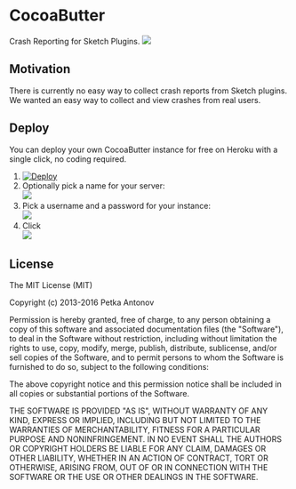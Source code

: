 # CocoaButter
Crash Reporting for Sketch Plugins.
![](https://cl.ly/1b0H2i3z163D/ezgif-1564281746.gif)

## Motivation

There is currently no easy way to collect crash reports from Sketch plugins. We wanted an easy way to collect and view crashes from real users.

## Deploy 
You can deploy your own CocoaButter instance for free on Heroku with a single click, no coding required.

1. [![Deploy](https://www.herokucdn.com/deploy/button.png)](https://heroku.com/deploy)
2. Optionally pick a name for your server:  
<kbd>![](https://cl.ly/040U0b1z2A3S/Screen%20Shot%202016-10-01%20at%209.06.38%20AM.png)</kbd>
3. Pick a username and a password for your instance:  
<kbd>![](https://cl.ly/3M1n2c0V3I1u/Screen%20Shot%202016-10-01%20at%209.06.30%20AM.png)</kbd>
4. Click  
<kbd>![](https://cl.ly/0N3F0Y0B2P0r/Screen%20Shot%202016-10-01%20at%209.59.05%20AM.png)</kbd>





## License

The MIT License (MIT)

Copyright (c) 2013-2016 Petka Antonov

Permission is hereby granted, free of charge, to any person obtaining a copy
of this software and associated documentation files (the "Software"), to deal
in the Software without restriction, including without limitation the rights
to use, copy, modify, merge, publish, distribute, sublicense, and/or sell
copies of the Software, and to permit persons to whom the Software is
furnished to do so, subject to the following conditions:

The above copyright notice and this permission notice shall be included in
all copies or substantial portions of the Software.

THE SOFTWARE IS PROVIDED "AS IS", WITHOUT WARRANTY OF ANY KIND, EXPRESS OR
IMPLIED, INCLUDING BUT NOT LIMITED TO THE WARRANTIES OF MERCHANTABILITY,
FITNESS FOR A PARTICULAR PURPOSE AND NONINFRINGEMENT.  IN NO EVENT SHALL THE
AUTHORS OR COPYRIGHT HOLDERS BE LIABLE FOR ANY CLAIM, DAMAGES OR OTHER
LIABILITY, WHETHER IN AN ACTION OF CONTRACT, TORT OR OTHERWISE, ARISING FROM,
OUT OF OR IN CONNECTION WITH THE SOFTWARE OR THE USE OR OTHER DEALINGS IN
THE SOFTWARE.
